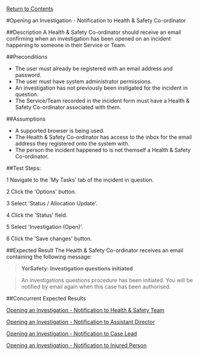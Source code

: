 [Return to Contents](https://github.com/infojam-james/test-cases/blob/master/Contents.md)

#Opening an Investigation - Notification to Health & Safety Co-ordinator

##Description
A Health & Safety Co-ordinator should receive an email confirming when an investigation has been opened on an incident happening to someone in their Service or Team.

##Preconditions 
+ The user must already be registered with an email address and password.
+ The user must have system administrator permissions.
+ An investigation has not previously been instigated for the incident in question.
+ The Service/Team recorded in the incident form must have a Health & Safety Co-ordinator associated with them.

##Assumptions
+ A supported browser is being used.
+ The Health & Safety Co-ordinator has access to the inbox for the email address they registered onto the system with.
+ The person the incident happened to is not themself a Health & Safety Co-ordinator.

##Test Steps:

1 Navigate to the 'My Tasks' tab of the incident in question.

2 Click the 'Options' button.

3 Select 'Status / Allocation Update'.

4 Click the 'Status' field.

5 Select 'Investigation (Open)'.

6 Click the 'Save changes' button.

##Expected Result
The Health & Safety Co-ordinator receives an email containing the following message:

>**YorSafety: Investigation questions initiated**

>An investigations questions procedure has been initiated.  You will be notified by email again when this case has been authorised.  

##Concurrent Expected Results

[Opening an Investigation - Notification to Health & Safety Team](https://github.com/infojam-james/test-cases/blob/master/Investigations/investigations-1.md)

[Opening an Investigation - Notification to Assistant Director](https://github.com/infojam-james/test-cases/blob/master/Investigations/investigations-2.md)

[Opening an Investigation - Notification to Case Lead](https://github.com/infojam-james/test-cases/blob/master/Investigations/investigations-5.md)

[Opening an Investigation - Notification to Injured Person](https://github.com/infojam-james/test-cases/blob/master/Investigations/investigations-6.md)
